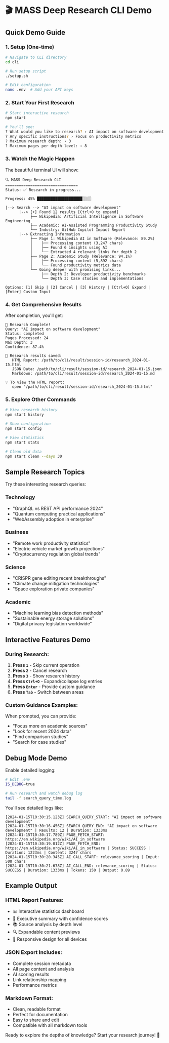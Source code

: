 # 🎬 MASS Deep Research CLI Demo

## Quick Demo Guide

### 1. Setup (One-time)

```bash
# Navigate to CLI directory
cd cli

# Run setup script
./setup.sh

# Edit configuration
nano .env  # Add your API keys
```

### 2. Start Your First Research

```bash
# Start interactive research
npm start

# You'll see:
? What would you like to research? › AI impact on software development
? Any specific instructions? › Focus on productivity metrics
? Maximum research depth: › 3
? Maximum pages per depth level: › 8
```

### 3. Watch the Magic Happen

The beautiful terminal UI will show:

```
🔍 MASS Deep Research CLI
================================
Status: ✅ Research in progress...

Progress: 45% ████████████████████░░░░

|--> Search --> "AI impact on software development"
      |--> [+] Found 12 results [Ctrl+O to expand]
           ├── Wikipedia: Artificial Intelligence in Software Engineering
           ├── Academic: AI-Assisted Programming Productivity Study
           └── Industry: GitHub Copilot Impact Report
      |--> Extracting Information
           ├── Page 1: Wikipedia AI in Software (Relevance: 89.2%)
           │    ├── Processing content (3,247 chars)
           │    ├── Found 6 insights using AI
           │    └── Extracted 4 relevant links for depth 2
           ├── Page 2: Academic Study (Relevance: 94.1%)
           │    ├── Processing content (5,892 chars)
           │    └── Found productivity metrics data
           └── Going deeper with promising links...
                ├── Depth 2: Developer productivity benchmarks
                └── Depth 3: Case studies and implementations

Options: [1] Skip | [2] Cancel | [3] History | [Ctrl+O] Expand | [Enter] Custom Input
```

### 4. Get Comprehensive Results

After completion, you'll get:

```
🎉 Research Complete!
Query: "AI impact on software development"
Status: completed
Pages Processed: 24
Max Depth: 3
Confidence: 87.4%

📁 Research results saved:
   HTML Report: /path/to/cli/result/session-id/research_2024-01-15.html
   JSON Data: /path/to/cli/result/session-id/research_2024-01-15.json
   Markdown: /path/to/cli/result/session-id/research_2024-01-15.md

💡 To view the HTML report:
   open "/path/to/cli/result/session-id/research_2024-01-15.html"
```

### 5. Explore Other Commands

```bash
# View research history
npm start history

# Show configuration
npm start config

# View statistics
npm start stats

# Clean old data
npm start clean --days 30
```

## Sample Research Topics

Try these interesting research queries:

### Technology
- "GraphQL vs REST API performance 2024"
- "Quantum computing practical applications"
- "WebAssembly adoption in enterprise"

### Business
- "Remote work productivity statistics"
- "Electric vehicle market growth projections"
- "Cryptocurrency regulation global trends"

### Science
- "CRISPR gene editing recent breakthroughs"
- "Climate change mitigation technologies"
- "Space exploration private companies"

### Academic
- "Machine learning bias detection methods"
- "Sustainable energy storage solutions"
- "Digital privacy legislation worldwide"

## Interactive Features Demo

### During Research:
1. **Press `1`** - Skip current operation
2. **Press `2`** - Cancel research
3. **Press `3`** - Show research history
4. **Press `Ctrl+O`** - Expand/collapse log entries
5. **Press `Enter`** - Provide custom guidance
6. **Press `Tab`** - Switch between areas

### Custom Guidance Examples:
When prompted, you can provide:
- "Focus more on academic sources"
- "Look for recent 2024 data"
- "Find comparison studies"
- "Search for case studies"

## Debug Mode Demo

Enable detailed logging:

```bash
# Edit .env
IS_DEBUG=true

# Run research and watch debug log
tail -f search_query_time.log
```

You'll see detailed logs like:
```
[2024-01-15T10:30:15.123Z] SEARCH_QUERY_START: "AI impact on software development"
[2024-01-15T10:30:16.456Z] SEARCH_QUERY_END: "AI impact on software development" | Results: 12 | Duration: 1333ms
[2024-01-15T10:30:17.789Z] PAGE_FETCH_START: https://en.wikipedia.org/wiki/AI_in_software
[2024-01-15T10:30:19.012Z] PAGE_FETCH_END: https://en.wikipedia.org/wiki/AI_in_software | Status: SUCCESS | Duration: 1223ms | Content: 3247 chars
[2024-01-15T10:30:20.345Z] AI_CALL_START: relevance_scoring | Input: 500 chars
[2024-01-15T10:30:21.678Z] AI_CALL_END: relevance_scoring | Status: SUCCESS | Duration: 1333ms | Tokens: 150 | Output: 0.89
```

## Example Output

### HTML Report Features:
- 📊 Interactive statistics dashboard
- 🎯 Executive summary with confidence scores
- 📚 Source analysis by depth level
- 🔍 Expandable content previews
- 📱 Responsive design for all devices

### JSON Export Includes:
- Complete session metadata
- All page content and analysis
- AI scoring results
- Link relationship mapping
- Performance metrics

### Markdown Format:
- Clean, readable format
- Perfect for documentation
- Easy to share and edit
- Compatible with all markdown tools

Ready to explore the depths of knowledge? Start your research journey! 🚀